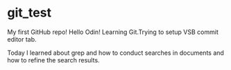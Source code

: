 # git_test
My first GitHub repo!
Hello Odin!
Learning Git.Trying to setup VSB commit editor tab.

Today I learned about grep and how to conduct searches in documents and how to refine the search results.